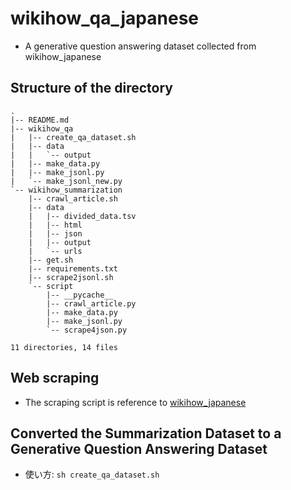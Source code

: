# wikihow_qa_japanese
- A generative question answering dataset collected from wikihow_japanese

## Structure of the directory
```
.
|-- README.md
|-- wikihow_qa
|   |-- create_qa_dataset.sh
|   |-- data
|   |   `-- output
|   |-- make_data.py
|   |-- make_jsonl.py
|   `-- make_jsonl_new.py
`-- wikihow_summarization
    |-- crawl_article.sh
    |-- data
    |   |-- divided_data.tsv
    |   |-- html
    |   |-- json
    |   |-- output
    |   `-- urls
    |-- get.sh
    |-- requirements.txt
    |-- scrape2jsonl.sh
    `-- script
        |-- __pycache__
        |-- crawl_article.py
        |-- make_data.py
        |-- make_jsonl.py
        `-- scrape4json.py

11 directories, 14 files
```

## Web scraping
- The scraping script is reference to [wikihow_japanese](https://github.com/Katsumata420/wikihow_japanese)

## Converted the Summarization Dataset to a Generative Question Answering Dataset
- 使い方: `sh create_qa_dataset.sh`